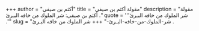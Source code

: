 +++
author = "أكثم بن صيفي"
title = "مقولة أكثم بن صيفي"
description = "مقولة أكثم بن صيفي: شر الملوك من خافه البـرئ ."
quote = '''شر الملوك من خافه البـرئ .''' 
slug = "شر-الملوك-من-خافه-البـرئ-"
+++
شر الملوك من خافه البـرئ .
